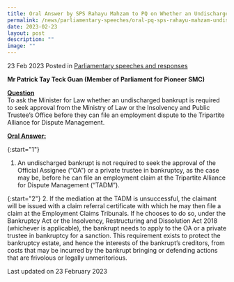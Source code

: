 ```yaml
---
title: Oral Answer by SPS Rahayu Mahzam to PQ on Whether an Undischarged Bankrupt is Required to Seek Approval from the Ministry of Law or the Insolvency and Public Trustee’s Office before Filing an Employment Dispute to TADM
permalink: /news/parliamentary-speeches/oral-pq-sps-rahayu-mahzam-undischarged-bankrupt-employment-dispute-tadm/
date: 2023-02-23
layout: post
description: ""
image: ""
---
```

23 Feb 2023 Posted in [Parliamentary speeches and responses](/news/parliamentary-speeches) 

**Mr Patrick Tay Teck Guan (Member of Parliament for Pioneer SMC)** 

**<b><u>Question</u></b>** 
<br>To ask the Minister for Law whether an undischarged bankrupt is required to seek approval from the Ministry of Law or the Insolvency and Public Trustee’s Office before they can file an employment dispute to the Tripartite Alliance for Dispute Management.

**<b><u>Oral Answer:</u></b>** 

{:start="1"} 
1.  An undischarged bankrupt is not required to seek the approval of the Official Assignee (“OA”) or a private trustee in bankruptcy, as the case may be, before he can file an employment claim at the Tripartite Alliance for Dispute Management (“TADM”).

{:start="2"} 
2.  If the mediation at the TADM is unsuccessful, the claimant will be issued with a claim referral certificate with which he may then file a claim at the Employment Claims Tribunals. If he chooses to do so,
under the Bankruptcy Act or the Insolvency, Restructuring and Dissolution Act 2018 (whichever is applicable), the bankrupt needs to apply to the OA or a private trustee in bankruptcy for a sanction. This
requirement exists to protect the bankruptcy estate, and hence the interests of the bankrupt’s creditors, from costs that may be incurred by the bankrupt bringing or defending actions that are frivolous or
legally unmeritorious.

<p class="right-side-updated">Last updated on 23 February 2023</p>
